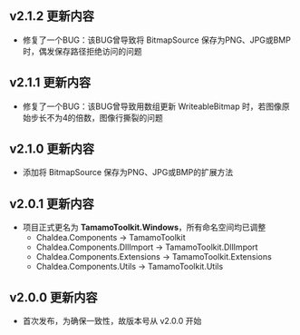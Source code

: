 ﻿## v2.1.2 更新内容

- 修复了一个BUG：该BUG曾导致将 BitmapSource 保存为PNG、JPG或BMP时，偶发保存路径拒绝访问的问题

## v2.1.1 更新内容

- 修复了一个BUG：该BUG曾导致用数组更新 WriteableBitmap 时，若图像原始步长不为4的倍数，图像行撕裂的问题

## v2.1.0 更新内容

- 添加将 BitmapSource 保存为PNG、JPG或BMP的扩展方法

## v2.0.1 更新内容

- 项目正式更名为 **TamamoToolkit.Windows**，所有命名空间均已调整
	- Chaldea.Components -> TamamoToolkit
	- Chaldea.Components.DllImport -> TamamoToolkit.DllImport
	- Chaldea.Components.Extensions -> TamamoToolkit.Extensions
	- Chaldea.Components.Utils -> TamamoToolkit.Utils

## v2.0.0 更新内容

- 首次发布，为确保一致性，故版本号从 v2.0.0 开始
